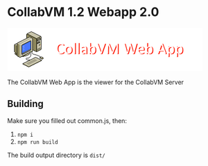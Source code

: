 # CollabVM 1.2 Webapp 2.0

![CollabVM Web App](/webapp.png)

The CollabVM Web App is the viewer for the CollabVM Server

## Building
Make sure you filled out common.js, then:
1. `npm i`
2. `npm run build`

The build output directory is `dist/`
